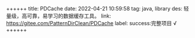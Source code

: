 ++++++
title: PDCache
date: 2022-04-21 10:59:58
tag: java, library
des: 轻量级，高可靠，易学习的数据缓存工具。
link: https://gitee.com/PatternDirClean/PDCache
label: success:完整项目 √
++++++